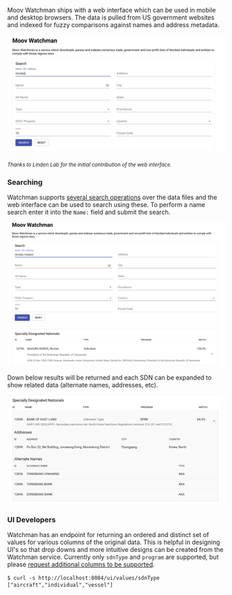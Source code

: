 Moov Watchman ships with a web interface which can be used in mobile and desktop browsers. The data is pulled from US government websites and indexed for fuzzy comparisons against names and address metadata.

![](images/webui.png)

<em style="font-size:smaller;">Thanks to Linden Lab for the initial contribution of the web interface.</em>

### Searching

Watchman supports [several search operations](./search/) over the data files and the web interface can be used to search using these. To perform a name search enter it into the `Name:` field and submit the search.

![](images/search.png)

Down below results will be returned and each SDN can be expanded to show related data (alternate names, addresses, etc).

![](images/expand.png)

### UI Developers

Watchman has an endpoint for returning an ordered and distinct set of values for various columns of the original data. This is helpful in designing UI's so that drop downs and more intuitive designs can be created from the Watchman service. Currently only `sdnType` and `program` are supported, but please [request additional columns to be supported](https://github.com/moov-io/watchman/issues/new?title=values:%20{{column}}%20request).

```
$ curl -s http://localhost:8084/ui/values/sdnType
["aircraft","individual","vessel"]
```
